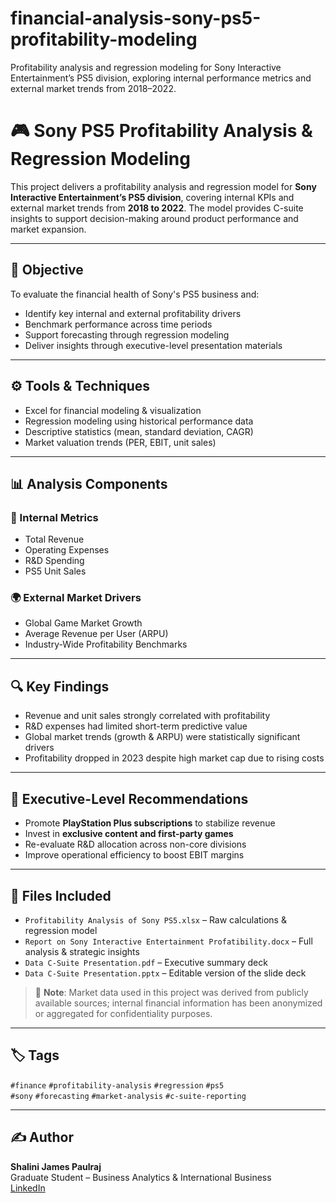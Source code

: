 # financial-analysis-sony-ps5-profitability-modeling
Profitability analysis and regression modeling for Sony Interactive Entertainment’s PS5 division, exploring internal performance metrics and external market trends from 2018–2022.
# 🎮 Sony PS5 Profitability Analysis & Regression Modeling

This project delivers a profitability analysis and regression model for **Sony Interactive Entertainment’s PS5 division**, covering internal KPIs and external market trends from **2018 to 2022**. The model provides C-suite insights to support decision-making around product performance and market expansion.

---

## 🎯 Objective

To evaluate the financial health of Sony's PS5 business and:
- Identify key internal and external profitability drivers
- Benchmark performance across time periods
- Support forecasting through regression modeling
- Deliver insights through executive-level presentation materials

---

## ⚙️ Tools & Techniques

- Excel for financial modeling & visualization  
- Regression modeling using historical performance data  
- Descriptive statistics (mean, standard deviation, CAGR)  
- Market valuation trends (PER, EBIT, unit sales)

---

## 📊 Analysis Components

### 🔧 Internal Metrics
- Total Revenue
- Operating Expenses
- R&D Spending
- PS5 Unit Sales

### 🌍 External Market Drivers
- Global Game Market Growth
- Average Revenue per User (ARPU)
- Industry-Wide Profitability Benchmarks

---

## 🔍 Key Findings

- Revenue and unit sales strongly correlated with profitability  
- R&D expenses had limited short-term predictive value  
- Global market trends (growth & ARPU) were statistically significant drivers  
- Profitability dropped in 2023 despite high market cap due to rising costs

---

## 👥 Executive-Level Recommendations

- Promote **PlayStation Plus subscriptions** to stabilize revenue  
- Invest in **exclusive content and first-party games**  
- Re-evaluate R&D allocation across non-core divisions  
- Improve operational efficiency to boost EBIT margins

---

## 📁 Files Included

- `Profitability Analysis of Sony PS5.xlsx` – Raw calculations & regression model  
- `Report on Sony Interactive Entertainment Profatibility.docx` – Full analysis & strategic insights  
- `Data C-Suite Presentation.pdf` – Executive summary deck  
- `Data C-Suite Presentation.pptx` – Editable version of the slide deck

> 📌 **Note**: Market data used in this project was derived from publicly available sources; internal financial information has been anonymized or aggregated for confidentiality purposes.

---

## 🏷️ Tags

`#finance` `#profitability-analysis` `#regression` `#ps5`  
`#sony` `#forecasting` `#market-analysis` `#c-suite-reporting`

---

## ✍️ Author

**Shalini James Paulraj**  
Graduate Student – Business Analytics & International Business  
[LinkedIn](https://linkedin.com/in/shalinijamespaulraj)
